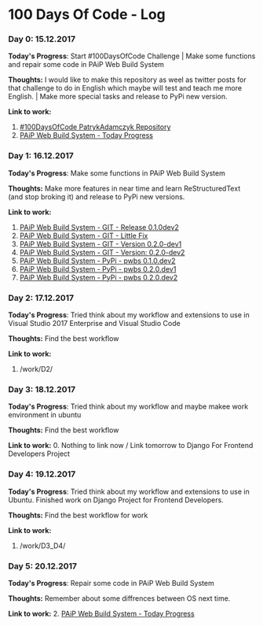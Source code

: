 # 100 Days Of Code - Log

### Day 0: 15.12.2017

**Today's Progress**: Start #100DaysOfCode Challenge | Make some functions and repair some code in PAiP Web Build System

**Thoughts:** I would like to make this repository as weel as twitter posts for that challenge to do in English which maybe will test and teach me more English. | Make more special tasks and release to PyPi new version.

**Link to work:**
1. [#100DaysOfCode PatrykAdamczyk Repository](https://github.com/PatrykAdamczyk/everyday-code)
2. [PAiP Web Build System - Today Progress](https://gitlab.com/paip-web/pwbs/commit/dd0aa1f9256029e1efcc2c0b7421e76d32857a79)

### Day 1: 16.12.2017

**Today's Progress**: Make some functions in PAiP Web Build System

**Thoughts:** Make more features in near time and learn ReStructuredText (and stop broking it) and release to PyPi new versions.

**Link to work:**
1. [PAiP Web Build System - GIT - Release 0.1.0dev2](https://gitlab.com/paip-web/pwbs/commit/777b7d6fbbdefef742fb23bfb88a7592e5682851)
2. [PAiP Web Build System - GIT - Little Fix](https://gitlab.com/paip-web/pwbs/commit/c226f37c7df1ec00d9036507420a98687050934b)
3. [PAiP Web Build System - GIT - Version 0.2.0-dev1](https://gitlab.com/paip-web/pwbs/commit/bcb2fa213de00b5e5738ae0732321dbbe437b0cc)
4. [PAiP Web Build System - GIT - Version: 0.2.0-dev2](https://gitlab.com/paip-web/pwbs/commit/3cf4b64593c40a21253166a51d16311a118ab563)
5. [PAiP Web Build System - PyPi - pwbs 0.1.0.dev2](https://pypi.org/project/pwbs/0.1.0.dev2/)
6. [PAiP Web Build System - PyPi - pwbs 0.2.0.dev1](https://pypi.org/project/pwbs/0.2.0.dev1/)
7. [PAiP Web Build System - PyPi - pwbs 0.2.0.dev2](https://pypi.org/project/pwbs/0.2.0.dev2/)

### Day 2: 17.12.2017

**Today's Progress**: Tried think about my workflow and extensions to use in Visual Studio 2017 Enterprise and Visual Studio Code

**Thoughts:** Find the best workflow

**Link to work:**
1. <repo>/work/D2/

### Day 3: 18.12.2017

**Today's Progress**: Tried think about my workflow and maybe makee work environment in ubuntu

**Thoughts:** Find the best workflow

**Link to work:**
0. Nothing to link now / Link tomorrow to Django For Frontend Developers Project

### Day 4: 19.12.2017

**Today's Progress**: Tried think about my workflow and extensions to use in Ubuntu. Finished work on Django Project for Frontend Developers.

**Thoughts:** Find the best workflow for work

**Link to work:**
1. <repo>/work/D3_D4/

### Day 5: 20.12.2017

**Today's Progress**: Repair some code in PAiP Web Build System

**Thoughts:** Remember about some diffrences between OS next time.

**Link to work:**
2. [PAiP Web Build System - Today Progress](https://gitlab.com/paip-web/pwbs/commit/279d69ec21e79d28b8143b44d03787518fb62ee9)
